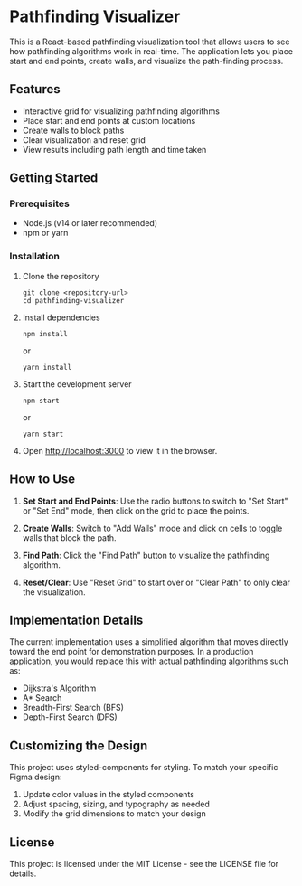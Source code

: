 # Pathfinding Visualizer

This is a React-based pathfinding visualization tool that allows users to see how pathfinding algorithms work in real-time. The application lets you place start and end points, create walls, and visualize the path-finding process.

## Features

- Interactive grid for visualizing pathfinding algorithms
- Place start and end points at custom locations
- Create walls to block paths
- Clear visualization and reset grid
- View results including path length and time taken

## Getting Started

### Prerequisites

- Node.js (v14 or later recommended)
- npm or yarn

### Installation

1. Clone the repository
   ```
   git clone <repository-url>
   cd pathfinding-visualizer
   ```

2. Install dependencies
   ```
   npm install
   ```
   or
   ```
   yarn install
   ```

3. Start the development server
   ```
   npm start
   ```
   or
   ```
   yarn start
   ```

4. Open [http://localhost:3000](http://localhost:3000) to view it in the browser.

## How to Use

1. **Set Start and End Points**: Use the radio buttons to switch to "Set Start" or "Set End" mode, then click on the grid to place the points.

2. **Create Walls**: Switch to "Add Walls" mode and click on cells to toggle walls that block the path.

3. **Find Path**: Click the "Find Path" button to visualize the pathfinding algorithm.

4. **Reset/Clear**: Use "Reset Grid" to start over or "Clear Path" to only clear the visualization.

## Implementation Details

The current implementation uses a simplified algorithm that moves directly toward the end point for demonstration purposes. In a production application, you would replace this with actual pathfinding algorithms such as:

- Dijkstra's Algorithm
- A* Search
- Breadth-First Search (BFS)
- Depth-First Search (DFS)

## Customizing the Design

This project uses styled-components for styling. To match your specific Figma design:

1. Update color values in the styled components
2. Adjust spacing, sizing, and typography as needed
3. Modify the grid dimensions to match your design

## License

This project is licensed under the MIT License - see the LICENSE file for details. 
